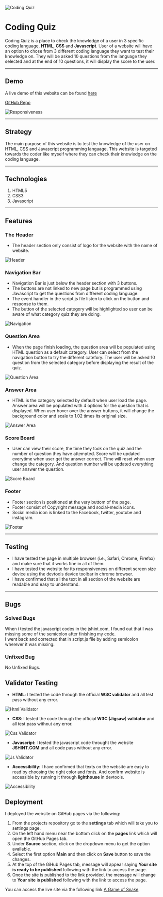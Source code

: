 ![Coding Quiz](readme/cqLogo.png)

# Coding Quiz

Coding Quiz is a place to check the knowledge of a user in 3 specific coding language, **HTML**, **CSS** and **Javascript**. User of a website will have an option to chose from 3 different coding language they want to test their knowledge on. They will be asked 10 questions from the language they selected and at the end of 10 questions, it will display the score to the user. 

---

## Demo

A live demo of this website can be found [here](https://nofursad.github.io/codingquiz/)

[GitHub Repo](https://github.com/nofursad/codingquiz.git)

![Responsiveness](readme/responsivness.png)

---

## Strategy

The main purpose of this website is to test the knowledge of the user on HTML, CSS and Javascript programming language. This website is targeted towards the coder like myself where they can check their knowledge on the coding language.

---

## Technologies

1. HTML5
2. CSS3
3. Javascript

---

## Features

 ### **The Header**
  * The header section only consist of logo for the website with the name of website.

  ![Header](readme/cqLogo.png)

### **Navigation Bar**
  * Navigation Bar is just below the header section with 3 buttons.
  * The buttons are not linked to new page but is programmed using Javascript to get the questions from different coding language.
  * The event handler in the script.js file listen to click on the button and response to them.
  * The button of the selected category will be highlighted so user can be aware of what category quiz they are doing.

  ![Navigation](readme/nav.png)

### **Question Area**
  * When the page finish loading, the question area will be populated using HTML question as a default category. User can select from the navigation button to try the different catefory. The user will be asked 10 question from the selected category before displaying the result of the quiz.

  ![Question Area](readme/queArea.png)

### **Answer Area**
  * HTML is the category selected by default when user load the page. Answer area will be populated with 4 options for the question that is displayed. When user hover over the answer buttons, it will change the background color and scale to 1.02 times its original size.

  ![Answer Area](readme/ansArea.png)

### **Score Board**
  * User can view their score, the time they took on the quiz and the number of question they have attempted. Score will be updated everytime when user get the answer correct. Time will reset when user change the category. And question number will be updated everything user answer the question.

  ![Score Board](readme/scoreBoard.png)

### **Footer**
  * Footer section is positioned at the very buttom of the page.
  * Footer consist of Copyright message and social-media icons.
  * Social media icon is linked to the Facebook, twitter, youtube and instagram.

  ![Footer](readme/footer.png)

---

## Testing

* I have tested the page in multiple browser (i.e., Safari, Chrome, Firefox) and make sure that it works fine in all of them.
* I have tested the website for its responsiveness on different screen size device using the devtools device toolbar in chrome browser.
* I have confirmed that all the text in all section of the website are readable and easy to understand.

---

## Bugs

### **Solved Bugs**
When i tested the javascript codes in the jshint.com, I found out that I was missing some of the semicolon after finishing my code.  
I went back and corrected that in script.js file by adding semicolon wherever it was missing.  
  
### **Unfixed Bug**
No Unfixed Bugs.  
  
## Validator Testing
* **HTML**: I tested the code through the official **W3C validator** and all test pass without any error.

![Html Validator](readme/htmlValidator.png)
  
* **CSS**:  I tested the code through the official **W3C (Jigsaw) validator** and all test pass without any error.

![Css Validator](readme/cssValidator.png)
  
* **Javascript**: I tested the javascript code throught the website **JSHINT.COM** and all code pass without any error.

![Js Validator](readme/jsValidator.png)
  
* **Accessibility**: I have confirmed that texts on the website are easy to read by choosing the right color and fonts. And confirm website is accessible by running it through **lighthouse** in devtools.  
  
![Accessibility](readme/accessibilitye.png)

 ## **Deployment**
I deployed the website on GitHub pages via the following:

1. From the projects repository go to the **settings** tab which will take you to settings page.
1. On the left hand menu near the bottom click on the **pages** link which will open the GitHub Pages tab.
1. Under **Source** section, click on the dropdown menu to get the option available.
1. Select the first option **Main** and then click on **Save** button to save the changes.
1. At the top of the GiHub Pages tab, message will appear saying  **Your site is ready to be published** following with the link to access the page.
1. Once the site is published to the link provided, the message will change to **Your site is published** following with the link to access the page.

You can access the live site via the following link [A Game of Snake](https://gibbo101.github.io/snake-game/).
